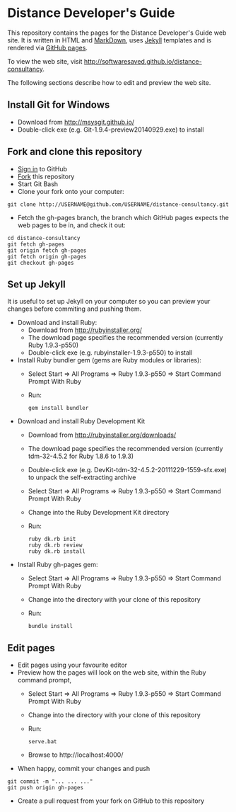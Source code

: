 
Distance Developer's Guide 
==========================

This repository contains the pages for the Distance Developer's Guide web site. It is written in HTML and [MarkDown](http://daringfireball.net/projects/markdown/syntax), uses [Jekyll](http://jekyllrb.com/) templates and is rendered via [GitHub pages](https://pages.github.com/).

To view the web site, visit http://softwaresaved.github.io/distance-consultancy.

The following sections describe how to edit and preview the web site.

Install Git for Windows
-----------------------

* Download from http://msysgit.github.io/
* Double-click exe (e.g. Git-1.9.4-preview20140929.exe) to install

Fork and clone this repository
------------------------------

* [Sign in](http://github.com/login) to GitHub
* [Fork](https://github.com/softwaresaved/distance-consultancy/fork) this repository
* Start Git Bash
* Clone your fork onto your computer:

<p/>

    git clone http://USERNAME@github.com/USERNAME/distance-consultancy.git

* Fetch the gh-pages branch, the branch which GitHub pages expects the web pages to be in, and check it out:

<p/>

    cd distance-consultancy
    git fetch gh-pages
    git origin fetch gh-pages
    git fetch origin gh-pages
    git checkout gh-pages

Set up Jekyll
-------------

It is useful to set up Jekyll on your computer so you can preview your changes before commiting and pushing them.

* Download and install Ruby:
  - Download from http://rubyinstaller.org/
  - The download page specifies the recommended version (currently Ruby 1.9.3-p550)
  - Double-click exe (e.g. rubyinstaller-1.9.3-p550) to install
* Install Ruby bundler gem (gems are Ruby modules or libraries):
  - Select Start => All Programs => Ruby 1.9.3-p550 => Start Command Prompt With Ruby
  - Run:

    <p/>

        gem install bundler

* Download and install Ruby Development Kit
  - Download from http://rubyinstaller.org/downloads/
  - The download page specifies the recommended version (currently tdm-32-4.5.2 for Ruby 1.8.6 to 1.9.3)
  - Double-click exe (e.g. DevKit-tdm-32-4.5.2-20111229-1559-sfx.exe) to unpack the self-extracting archive
  - Select Start => All Programs => Ruby 1.9.3-p550 => Start Command Prompt With Ruby  
  - Change into the Ruby Development Kit directory
  - Run:

    <p/>

        ruby dk.rb init
        ruby dk.rb review
        ruby dk.rb install

* Install Ruby gh-pages gem:
  - Select Start => All Programs => Ruby 1.9.3-p550 => Start Command Prompt With Ruby  
  - Change into the directory with your clone of this repository
  - Run:

    <p/>
    
        bundle install

Edit pages
----------

* Edit pages using your favourite editor
* Preview how the pages will look on the web site, within the Ruby command prompt, 
  - Select Start => All Programs => Ruby 1.9.3-p550 => Start Command Prompt With Ruby  
  - Change into the directory with your clone of this repository
  - Run:

    <p/>

        serve.bat

  - Browse to http://localhost:4000/
* When happy, commit your changes and push

<p/>

    git commit -m "... ... ..."
    git push origin gh-pages

* Create a pull request from your fork on GitHub to this repository
